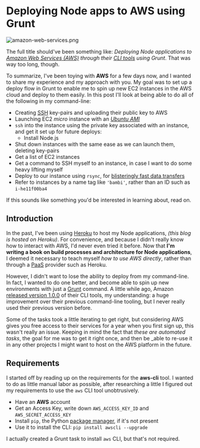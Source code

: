 # Deploying Node apps to AWS using Grunt

![amazon-web-services.png][1]

The full title should've been something like: _Deploying Node applications to [Amazon Web Services (AWS)](http://aws.amazon.com/ "Amazon Web Services") through their [CLI tools](https://github.com/aws/aws-cli "aws/aws-cli on GitHub") using Grunt_. That was way too long, though.

To summarize, I've been toying with **AWS** for a few days now, and I wanted to share my experience and my approach with you. My goal was to set up a deploy flow in Grunt to enable me to spin up new EC2 instances in the AWS cloud and deploy to them easily. In this post I'll look at being able to do all of the following in my command-line:

- Creating [SSH](http://en.wikipedia.org/wiki/Secure_Shell#Version_2.x "Secure Shell 2") key-pairs and uploading their public key to AWS
- Launching EC2 _micro_ instance with an [_Ubuntu AMI_](http://cloud-images.ubuntu.com/releases/raring/release-20130423/ "Ubuntu 13.04 (Raring Ringtail)")
- `ssh` into the instance using the private key associated with an instance, and get it set up for future deploys:
  - Install Node.js
- Shut down instances with the same ease as we can launch them, deleting key-pairs
- Get a list of EC2 instances
- Get a command to SSH myself to an instance, in case I want to do some heavy lifting myself
- Deploy to our instance using `rsync`, for [blisteringly fast data transfers](https://help.ubuntu.com/community/rsync "rsync, an article by the Ubuntu Community")
- Refer to instances by a name tag like `'bambi'`, rather than an ID such as `i-he11f00ba4`

If this sounds like something you'd be interested in learning about, read on.

  [1]: http://i.imgur.com/Yya9AIy.png "Amazon Web Services"

## Introduction

In the past, I've been using [Heroku](https://www.heroku.com/ "Heroku Cloud Application Platform") to host my Node applications, _(this blog is hosted on Heroku)_. For convenience, and because I didn't really know how to interact with AWS, I'd never even tried it before. Now that **I'm writing a book on build processes and architecture for Node applications**, I deemed it necessary to teach myself _how to use AWS directly_, rather than through a [PaaS](http://en.wikipedia.org/wiki/Platform_as_a_service "Platform as a Service") provider such as Heroku.

However, I didn't want to lose the ability to deploy from my command-line. In fact, I wanted to do one better, and become able to spin up new environments with just a [Grunt](http://gruntjs.com/ "Grunt.js JavaScript Task Runner") command. A little while ago, Amazon [released version 1.0.0](https://github.com/aws/aws-cli/releases/tag/1.0.0 "aws-cli Release 1.0.0 on GitHub") of their CLI tools, my understanding: a huge improvement over their previous command-line tooling, but I never really used their previous version before.

Some of the tasks took a little iterating to get right, but considering AWS gives you free access to their services for a year when you first sign up, this wasn't really an issue. Keeping in mind the fact that _these are automated tasks_, the goal for me was to get it right once, and then be _able to re-use it in any other projects I might want to host on the  AWS platform in the future.

## Requirements

I started off by reading up on the requirements for the **aws-cli** tool. I wanted to do as little manual labor as possible, after researching a little I figured out my requirements to use the `aws` CLI tool unobtrusively.

- Have an **AWS** account
- Get an Access Key, write down `AWS_ACCESS_KEY_ID` and `AWS_SECRET_ACCESS_KEY`
- Install `pip`, the Python [package manager](http://www.pip-installer.org/en/latest/installing.html "pip installation instructions"), if it's not present
- Use it to install the CLI: `pip install awscli --upgrade`

I actually created a Grunt task to install `aws` CLI, but that's not required. 